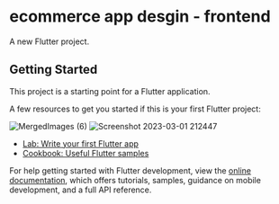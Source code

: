 # ecommerce app desgin - frontend 

A new Flutter project.

## Getting Started

This project is a starting point for a Flutter application.


A few resources to get you started if this is your first Flutter project:

![MergedImages (6)](https://user-images.githubusercontent.com/86608368/221371059-f3688d5b-24c8-4087-ad43-ddb98b75a4e9.png)
![Screenshot 2023-03-01 212447](https://user-images.githubusercontent.com/86608368/222229722-786c7ab2-d152-4789-848e-373373e55f04.jpg)



- [Lab: Write your first Flutter app](https://docs.flutter.dev/get-started/codelab)
- [Cookbook: Useful Flutter samples](https://docs.flutter.dev/cookbook)

For help getting started with Flutter development, view the
[online documentation](https://docs.flutter.dev/), which offers tutorials,
samples, guidance on mobile development, and a full API reference.

